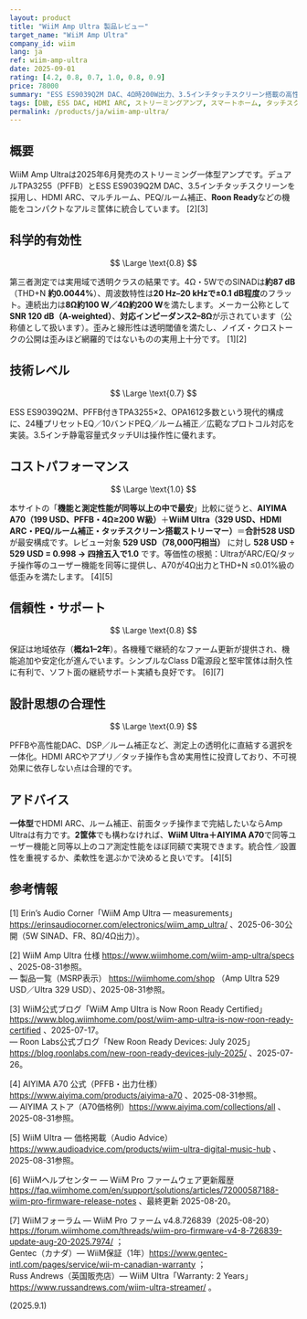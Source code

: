 ```yaml
---
layout: product
title: "WiiM Amp Ultra 製品レビュー"
target_name: "WiiM Amp Ultra"
company_id: wiim
lang: ja
ref: wiim-amp-ultra
date: 2025-09-01
rating: [4.2, 0.8, 0.7, 1.0, 0.8, 0.9]
price: 78000
summary: "ESS ES9039Q2M DAC、4Ω時200W出力、3.5インチタッチスクリーン搭載の高性能ストリーミングアンプ。透明な性能と包括的なスマート機能を実現"
tags: [D級, ESS DAC, HDMI ARC, ストリーミングアンプ, スマートホーム, タッチスクリーン]
permalink: /products/ja/wiim-amp-ultra/
---
```

## 概要

WiiM Amp Ultraは2025年6月発売のストリーミング一体型アンプです。デュアルTPA3255（PFFB）とESS ES9039Q2M DAC、3.5インチタッチスクリーンを採用し、HDMI ARC、マルチルーム、PEQ/ルーム補正、**Roon Ready**などの機能をコンパクトなアルミ筐体に統合しています。 [2][3]

## 科学的有効性

$$ \Large \text{0.8} $$

第三者測定では実用域で透明クラスの結果です。4Ω・5WでのSINADは**約87 dB**（THD+N **約0.0044%**）、周波数特性は**20 Hz–20 kHzで±0.1 dB程度**のフラット。連続出力は**8Ω約100 W／4Ω約200 W**を満たします。メーカー公称として**SNR 120 dB（A-weighted）**、**対応インピーダンス2–8Ω**が示されています（公称値として扱います）。歪みと線形性は透明閾値を満たし、ノイズ・クロストークの公開は歪みほど網羅的ではないものの実用上十分です。 [1][2]

## 技術レベル

$$ \Large \text{0.7} $$

ESS ES9039Q2M、PFFB付きTPA3255×2、OPA1612多数という現代的構成に、24種プリセットEQ／10バンドPEQ／ルーム補正／広範なプロトコル対応を実装。3.5インチ静電容量式タッチUIは操作性に優れます。

## コストパフォーマンス

$$ \Large \text{1.0} $$

本サイトの「**機能と測定性能が同等以上の中で最安**」比較に従うと、**AIYIMA A70（199 USD、PFFB・4Ω≥200 W級）**＋**WiiM Ultra（329 USD、HDMI ARC・PEQ/ルーム補正・タッチスクリーン搭載ストリーマー）**＝**合計528 USD**が最安構成です。レビュー対象 **529 USD（78,000円相当）** に対し **528 USD ÷ 529 USD = 0.998 → 四捨五入で1.0** です。等価性の根拠：UltraがARC/EQ/タッチ操作等のユーザー機能を同等に提供し、A70が4Ω出力とTHD+N ≤0.01%級の低歪みを満たします。 [4][5]

## 信頼性・サポート

$$ \Large \text{0.8} $$

保証は地域依存（**概ね1–2年**）。各機種で継続的なファーム更新が提供され、機能追加や安定化が進んでいます。シンプルなClass D電源段と堅牢筐体は耐久性に有利で、ソフト面の継続サポート実績も良好です。 [6][7]

## 設計思想の合理性

$$ \Large \text{0.9} $$

PFFBや高性能DAC、DSP／ルーム補正など、測定上の透明化に直結する選択を一体化。HDMI ARCやアプリ／タッチ操作も含め実用性に投資しており、不可視効果に依存しない点は合理的です。

## アドバイス

**一体型**でHDMI ARC、ルーム補正、前面タッチ操作まで完結したいならAmp Ultraは有力です。**2筐体**でも構わなければ、**WiiM Ultra＋AIYIMA A70**で同等ユーザー機能と同等以上のコア測定性能をほぼ同額で実現できます。統合性／設置性を重視するか、柔軟性を選ぶかで決めると良いです。 [4][5]

## 参考情報

[1] Erin’s Audio Corner「WiiM Amp Ultra — measurements」https://erinsaudiocorner.com/electronics/wiim_amp_ultra/ 、2025-06-30公開（5W SINAD、FR、8Ω/4Ω出力）。

[2] WiiM Amp Ultra 仕様 https://www.wiimhome.com/wiim-amp-ultra/specs 、2025-08-31参照。  
— 製品一覧（MSRP表示） https://wiimhome.com/shop （Amp Ultra 529 USD／Ultra 329 USD）、2025-08-31参照。

[3] WiiM公式ブログ「WiiM Amp Ultra is Now Roon Ready Certified」https://www.blog.wiimhome.com/post/wiim-amp-ultra-is-now-roon-ready-certified 、2025-07-17。  
— Roon Labs公式ブログ「New Roon Ready Devices: July 2025」https://blog.roonlabs.com/new-roon-ready-devices-july-2025/ 、2025-07-26。

[4] AIYIMA A70 公式（PFFB・出力仕様）https://www.aiyima.com/products/aiyima-a70 、2025-08-31参照。  
— AIYIMA ストア（A70価格例）https://www.aiyima.com/collections/all 、2025-08-31参照。

[5] WiiM Ultra — 価格掲載（Audio Advice）https://www.audioadvice.com/products/wiim-ultra-digital-music-hub 、2025-08-31参照。

[6] WiiMヘルプセンター — WiiM Pro ファームウェア更新履歴 https://faq.wiimhome.com/en/support/solutions/articles/72000587188-wiim-pro-firmware-release-notes 、最終更新 2025-08-20。

[7] WiiMフォーラム — WiiM Pro ファーム v4.8.726839（2025-08-20）https://forum.wiimhome.com/threads/wiim-pro-firmware-v4-8-726839-update-aug-20-2025.7974/ ；  
Gentec（カナダ）— WiiM保証（1年）https://www.gentec-intl.com/pages/service/wii-m-canadian-warranty ；  
Russ Andrews（英国販売店）— WiiM Ultra「Warranty: 2 Years」https://www.russandrews.com/wiim-ultra-streamer/ 。

(2025.9.1)


